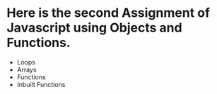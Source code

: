 # Here is the second Assignment of Javascript using  Objects and Functions.
- Loops
- Arrays
- Functions
- Inbuilt Functions
